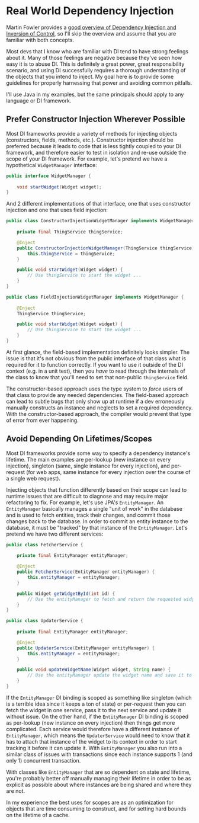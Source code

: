 # Real World Dependency Injection

Martin Fowler provides a [good overview of Dependency Injection and Inversion of Control](http://martinfowler.com/articles/injection.html),
so I'll skip the overview and assume that you are familiar with both concepts.

Most devs that I know who are familiar with DI tend to have strong feelings about it. Many of those feelings are negative because they've
seen how easy it is to abuse DI. This is definitely a great power, great responsibility scenario, and using DI successfully requires a
thorough understanding of the objects that you intend to inject. My goal here is to provide some guidelines for properly harnessing that
power and avoiding common pitfalls.

I'll use Java in my examples, but the same principals should apply to any language or DI framework.

## Prefer Constructor Injection Wherever Possible

Most DI frameworks provide a variety of methods for injecting objects (constructors, fields, methods, etc.). Constructor injection should be
preferred because it leads to code that is less tightly coupled to your DI framework, and therefore easier to test in isolation and re-use
outside the scope of your DI framework. For example, let's pretend we have a hypothetical `WidgetManager` interface:

```java
public interface WidgetManager {
    
    void startWidget(Widget widget);
}
```

And 2 different implementations of that interface, one that uses constructor injection and one that uses field injection:

```java
public class ConstructorInjectionWidgetManager implements WidgetManager {
    
    private final ThingService thingService;

    @Inject
    public ConstructorInjectionWidgetManager(ThingService thingService) {
        this.thingService = thingService;
    }

    public void startWidget(Widget widget) {
        // Use thingService to start the widget ...
    }
}
```

```java
public class FieldInjectionWidgetManager implements WidgetManager {
    
    @Inject
    ThingService thingService;

    public void startWidget(Widget widget) {
        // Use thingService to start the widget ...
    }
}
```

At first glance, the field-based implementation definitely looks simpler. The issue is that it's not obvious from the public interface of
that class what is required for it to function correctly. If you want to use it outside of the DI context (e.g. in a unit test), then you
*have* to read through the internals of the class to know that you'll need to set that non-public `thingService` field.

The constructor-based approach uses the type system to *force* users of that class to provide any needed dependencies. The field-based
approach can lead to subtle bugs that only show up at runtime if a dev erroneously manually constructs an instance and neglects to set a
required dependency. With the constructor-based approach, the compiler would prevent that type of error from ever happening.

## Avoid Depending On Lifetimes/Scopes

Most DI frameworks provide some way to specify a dependency instance's lifetime. The main examples are per-lookup (new instance on every
injection), singleton (same, single instance for every injection), and per-request (for web apps, same instance for every injection over
the course of a single web request).

Injecting objects that function differently based on their scope can lead to runtime issues that are difficult to diagnose and may require
major refactoring to fix. For example, let's use JPA's `EntityManager`. An `EntityManager` basically manages a single "unit of work" in
the database and is used to fetch entities, track their changes, and commit those changes back to the database. In order to commit an
entity instance to the database, it must be "tracked" by that instance of the `EntityManager`. Let's pretend we have two different
services:

```java
public class FetcherService {
    
    private final EntityManager entityManager;

    @Inject
    public FetcherService(EntityManager entityManager) {
        this.entityManager = entityManager;
    }

    public Widget getWidgetById(int id) {
        // Use the entityManager to fetch and return the requested widget
    }
}
```

```java
public class UpdaterService {
    
    private final EntityManager entityManager;

    @Inject
    public UpdaterService(EntityManager entityManager) {
        this.entityManager = entityManager;
    }

    public void updateWidgetName(Widget widget, String name) {
        // Use the entityManager update the widget name and save it to the database
    }
}
```

If the `EntityManager` DI binding is scoped as something like singleton (which is a terrible idea since it keeps a ton of state) or
per-request then you can fetch the widget in one service, pass it to the next service and update it without issue. On the other hand, if
the `EntityManager` DI binding is scoped as per-lookup (new instance on every injection) then things get more complicated. Each service
would therefore have a different instance of `EntityManager`, which means the `UpdaterService` would need to know that it has to attach
that instance of the widget to its context in order to start tracking it before it can update it. With `EntityManager` you also run into
a similar class of issues with transactions since each instance supports 1 (and only 1) concurrent transaction.

With classes like `EntityManager` that are so dependent on state and lifetime, you're probably better off manually managing their
lifetime in order to be as explicit as possible about where instances are being shared and where they are not.

In my experience the best uses for scopes are as an optimization for objects that are time consuming to construct, and for setting hard
bounds on the lifetime of a cache.
